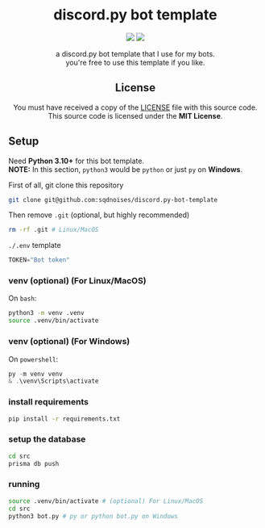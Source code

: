 <div align="center">

# discord.py bot template

[![](https://img.shields.io/badge/Python-3.10+-FFD43B?labelColor=306998&style=for-the-badge&logo=python&logoColor=white)](https://python.org)
[![](https://img.shields.io/badge/License-MIT-009900?style=for-the-badge&labelColor=111111)](LICENSE)

a discord.py bot template that I use for my bots.\
you're free to use this template if you like.

## License
You must have received a copy of the [LICENSE](LICENSE) file with this source code.\
This source code is licensed under the **MIT License**.

</div>

## Setup
Need **Python 3.10+** for this bot template.\
**NOTE:** In this section, `python3` would be `python` or just `py` on **Windows**.

First of all, git clone this repository
```bash
git clone git@github.com:sqdnoises/discord.py-bot-template
```

Then remove `.git` (optional, but highly recommended)
```bash
rm -rf .git # Linux/MacOS
```

`./.env` template
```python
TOKEN="Bot token"
```

### venv (optional) (For Linux/MacOS)
On `bash`:
```bash
python3 -m venv .venv
source .venv/bin/activate
```

### venv (optional) (For Windows)
On `powershell`:
```powershell
py -m venv venv
& .\venv\Scripts\activate
```

### install requirements
```bash
pip install -r requirements.txt
```

### setup the database
```bash
cd src
prisma db push
```

### running
```bash
source .venv/bin/activate # (optional) For Linux/MacOS
cd src
python3 bot.py # py or python bot.py on Windows
```
